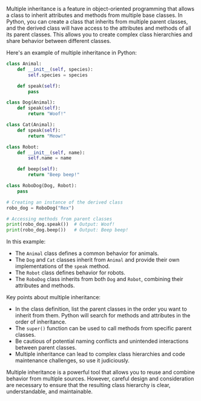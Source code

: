 Multiple inheritance is a feature in object-oriented programming that allows a class to inherit attributes and methods from multiple base classes. In Python, you can create a class that inherits from multiple parent classes, and the derived class will have access to the attributes and methods of all its parent classes. This allows you to create complex class hierarchies and share behavior between different classes.

Here's an example of multiple inheritance in Python:

```python
class Animal:
    def __init__(self, species):
        self.species = species

    def speak(self):
        pass

class Dog(Animal):
    def speak(self):
        return "Woof!"

class Cat(Animal):
    def speak(self):
        return "Meow!"

class Robot:
    def __init__(self, name):
        self.name = name

    def beep(self):
        return "Beep beep!"

class RoboDog(Dog, Robot):
    pass

# Creating an instance of the derived class
robo_dog = RoboDog("Rex")

# Accessing methods from parent classes
print(robo_dog.speak())  # Output: Woof!
print(robo_dog.beep())   # Output: Beep beep!
```

In this example:
- The `Animal` class defines a common behavior for animals.
- The `Dog` and `Cat` classes inherit from `Animal` and provide their own implementations of the `speak` method.
- The `Robot` class defines behavior for robots.
- The `RoboDog` class inherits from both `Dog` and `Robot`, combining their attributes and methods.

Key points about multiple inheritance:
- In the class definition, list the parent classes in the order you want to inherit from them. Python will search for methods and attributes in the order of inheritance.
- The `super()` function can be used to call methods from specific parent classes.
- Be cautious of potential naming conflicts and unintended interactions between parent classes.
- Multiple inheritance can lead to complex class hierarchies and code maintenance challenges, so use it judiciously.

Multiple inheritance is a powerful tool that allows you to reuse and combine behavior from multiple sources. However, careful design and consideration are necessary to ensure that the resulting class hierarchy is clear, understandable, and maintainable.

